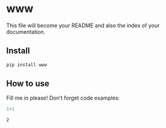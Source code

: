 www
================

<!-- WARNING: THIS FILE WAS AUTOGENERATED! DO NOT EDIT! -->

This file will become your README and also the index of your
documentation.

## Install

``` sh
pip install www
```

## How to use

Fill me in please! Don’t forget code examples:

``` python
1+1
```

    2
